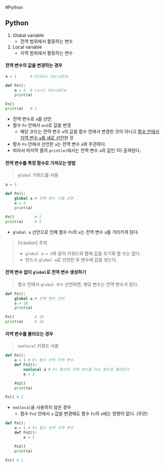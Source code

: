 #Python 
## Python
1. Global variable
	- 전역 범위에서 활동하는 변수
2. Local variable
	- 지역 범위에서 활동하는 변수
#### 전역 변수의 값을 변경하는 경우
```python
a = 1      # Global Variable

def Fn():
	a = 2  # Local Variable
	print(a)

Fn()
print(a)   # 1
```
- 전역 변수로 `a`를 선언
- 함수 `Fn` 안에서 `a=2`로 값을 변경
	- 해당 코드는 전역 변수 `a`의 값을 함수 안에서 변경한 것이 아니고 <u>함수 안에서 지역 변수 `a`를 새로 선언</u>한 것
- 함수 `Fn` 안에서 선언한 `a`는 전역 변수 `a`와 무관하다.
- 따라서 마지막 줄의 `print(a)`에서는 전역 변수 `a`의 값인 1이 출력된다.
#### 전역 변수를 특정 함수로 가져오는 방법
> `global` 키워드를 사용
```python
a = 1

def Fn():
	global a # 전역 변수 사용 선언
	a = 2
	print(a)

Fn()         # 2
print(a)     # 2
```
- `global a` 선언으로 인해 함수 `Fn`의 `a`는 전역 변수 `a`를 가리키게 된다.
>[!caution] 주의
>- `global a = 2`와 같이 키워드와 함께 값을 초기화 할 수는 없다.
>- 반드시 `global a`로 선언한 후 변수에 값을 넣는다.
#### 전역 변수 없이 `global`로 전역 변수 생성하기
> 함수 안에서 `global 변수` 선언하면, 해당 변수는 전역 변수가 된다.
```python
def Fn():
	global a # 전역 변수 선언
	a = 10
	print(a)

Fn()         # 10
print(a)     # 10
```
#### 지역 변수를 불러오는 경우
> `nonlocal` 키워드 사용
```python
def Fn():
	a = 1 # Fn 함수 안의 지역 변수
	def Fn2():
		nonlocal a # Fn 함수의 지역 변수를 Fn2 함수로 불러오기
		a = 2

	Fn2()
	print(a)

Fn() # 2
```
- `nonlocal`을 사용하지 않은 경우
	- 함수 `Fn2` 안에서 `a` 값을 변경해도 함수 `Fn`의 `a`에는 영향이 없다. (무관)
```python
def Fn():
	a = 1 # Fn 함수 안의 지역 변수
	def Fn2():
		a = 2

	Fn2()
	print(a)

Fn() # 1
```